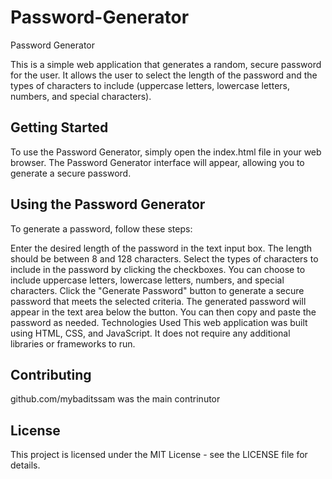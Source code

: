 # Password-Generator
Password Generator

This is a simple web application that generates a random, secure password for the user. It allows the user to select the length of the password and the types of characters to include (uppercase letters, lowercase letters, numbers, and special characters).

## Getting Started
To use the Password Generator, simply open the index.html file in your web browser. The Password Generator interface will appear, allowing you to generate a secure password.

## Using the Password Generator
To generate a password, follow these steps:

Enter the desired length of the password in the text input box. The length should be between 8 and 128 characters.
Select the types of characters to include in the password by clicking the checkboxes. You can choose to include uppercase letters, lowercase letters, numbers, and special characters.
Click the "Generate Password" button to generate a secure password that meets the selected criteria.
The generated password will appear in the text area below the button. You can then copy and paste the password as needed.
Technologies Used
This web application was built using HTML, CSS, and JavaScript. It does not require any additional libraries or frameworks to run.

## Contributing
github.com/mybaditssam was the main contrinutor

## License
This project is licensed under the MIT License - see the LICENSE file for details.

